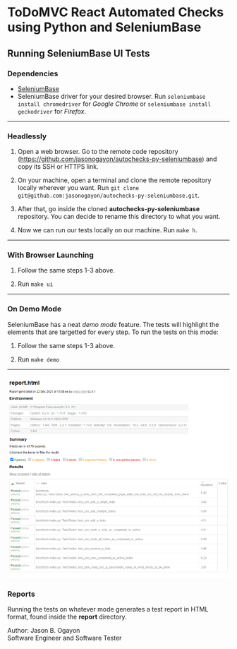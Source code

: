 # ToDoMVC React Automated Checks using Python and SeleniumBase

## Running SeleniumBase UI Tests

### Dependencies

* [SeleniumBase](https://seleniumbase.io/)
* SeleniumBase driver for your desired browser. Run `seleniumbase install chromedriver` for *Google Chrome* or `seleniumbase install geckodriver` for *Firefox*.

---

### Headlessly

1. Open a web browser. Go to the remote code repository (<https://github.com/jasonogayon/autochecks-py-seleniumbase>) and copy its SSH or HTTPS link.

2. On your machine, open a terminal and clone the remote repository locally wherever you want. Run `git clone git@github.com:jasonogayon/autochecks-py-seleniumbase.git`.

3. After that, go inside the cloned **autochecks-py-seleniumbase** repository. You can decide to rename this directory to what you want.

4. Now we can run our tests locally on our machine. Run `make h`.

---

### With Browser Launching

1. Follow the same steps 1-3 above.

2. Run `make ui`

---

### On Demo Mode

SeleniumBase has a neat *demo mode* feature. The tests will highlight the elements that are targetted for every step. To run the tests on this mode:

1. Follow the same steps 1-3 above.

2. Run `make demo`

---

![Sample SeleniumBase Test Report](./docs/12242021-test-report.png)

### Reports

Running the tests on whatever mode generates a test report in HTML format, found inside the **report** directory.

Author: Jason B. Ogayon \
Software Engineer and Software Tester
